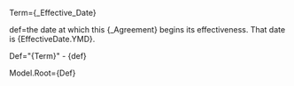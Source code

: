 Term={_Effective_Date}

def=the date at which this {_Agreement} begins its effectiveness.  That date is {EffectiveDate.YMD}.

Def="{Term}" - {def}

Model.Root={Def}
